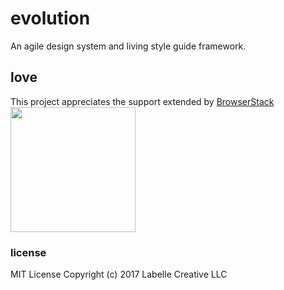 # evolution
An agile design system and living style guide framework.


## love
This project appreciates the support extended by <a href="https://www.browserstack.com/">BrowserStack</a><br>
<a href="https://www.browserstack.com/"><img src="https://jdickan.github.io/evolution2/evo/image/Logo-01.svg" width="200" height="200" /></a>

### license
MIT License
Copyright (c) 2017 Labelle Creative LLC